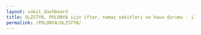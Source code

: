 ```yaml
---
layout: vakit_dashboard
title: OLZSTYN, POLONYA için iftar, namaz vakitleri ve hava durumu - ilçe/eyalet seç
permalink: /POLONYA/OLZSTYN/
---
```


<script type="text/javascript">
  var GLOBAL_COUNTRY = 'POLONYA';
  var GLOBAL_CITY = 'OLZSTYN';
  var GLOBAL_STATE = '';
  var lat = 72;
  var lon = 21;
</script>
